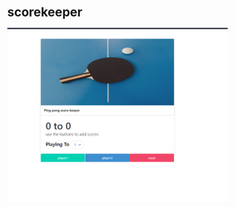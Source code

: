# scorekeeper
![working](https://github.com/rishab-gangwar/scorekeeper/blob/main/ScoreKeeper/screenshot.png)
